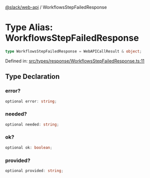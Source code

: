 [@slack/web-api](../index.md) / WorkflowsStepFailedResponse

# Type Alias: WorkflowsStepFailedResponse

```ts
type WorkflowsStepFailedResponse = WebAPICallResult & object;
```

Defined in: [src/types/response/WorkflowsStepFailedResponse.ts:11](https://github.com/slackapi/node-slack-sdk/blob/main/packages/web-api/src/types/response/WorkflowsStepFailedResponse.ts#L11)

## Type Declaration

### error?

```ts
optional error: string;
```

### needed?

```ts
optional needed: string;
```

### ok?

```ts
optional ok: boolean;
```

### provided?

```ts
optional provided: string;
```
